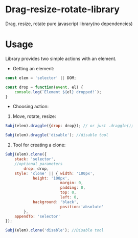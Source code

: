 # Drag-resize-rotate-library
Drag, resize, rotate pure javascript library(no dependencies)


# Usage

Library provides two simple actions with an element.

 - Getting an element:

```javascript
const elem = 'selector' || DOM;

const drop = function(event, el) {
	console.log(`Element ${el} dropped!`);
}
```

- Choosing action:

1) Move, rotate, resize:

```javascript
Subj(elem).draggle({drop: drop}); // or just .draggle();

Subj(elem).draggle('disable'); //disable tool
```

2) Tool for creating a clone:

```javascript
Subj(elem).clone({
	stack: 'selector',
	//optional parameters
        drop: drop,
	style: 'clone' || { width: '100px', 
			height: '100px',
                        margin: 0,
                        padding: 0,
                        top: 0,
                        left: 0,
			background: 'black',
                        position:'absolute'
        },
	appendTo: 'selector'
});

Subj(elem).clone('disable'); //Disable tool
```
